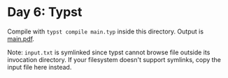 # Day 6: Typst

Compile with `typst compile main.typ` inside this directory. Output is [main.pdf](main.pdf).

Note: `input.txt` is symlinked since typst cannot browse file outside its invocation directory. If your filesystem doesn't support symlinks, copy the input file here instead.
